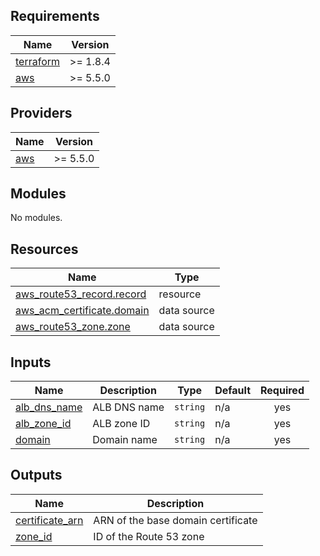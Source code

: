 <!-- BEGIN_TF_DOCS -->
## Requirements

| Name | Version |
|------|---------|
| <a name="requirement_terraform"></a> [terraform](#requirement\_terraform) | >= 1.8.4 |
| <a name="requirement_aws"></a> [aws](#requirement\_aws) | >= 5.5.0 |

## Providers

| Name | Version |
|------|---------|
| <a name="provider_aws"></a> [aws](#provider\_aws) | >= 5.5.0 |

## Modules

No modules.

## Resources

| Name | Type |
|------|------|
| [aws_route53_record.record](https://registry.terraform.io/providers/hashicorp/aws/latest/docs/resources/route53_record) | resource |
| [aws_acm_certificate.domain](https://registry.terraform.io/providers/hashicorp/aws/latest/docs/data-sources/acm_certificate) | data source |
| [aws_route53_zone.zone](https://registry.terraform.io/providers/hashicorp/aws/latest/docs/data-sources/route53_zone) | data source |

## Inputs

| Name | Description | Type | Default | Required |
|------|-------------|------|---------|:--------:|
| <a name="input_alb_dns_name"></a> [alb\_dns\_name](#input\_alb\_dns\_name) | ALB DNS name | `string` | n/a | yes |
| <a name="input_alb_zone_id"></a> [alb\_zone\_id](#input\_alb\_zone\_id) | ALB zone ID | `string` | n/a | yes |
| <a name="input_domain"></a> [domain](#input\_domain) | Domain name | `string` | n/a | yes |

## Outputs

| Name | Description |
|------|-------------|
| <a name="output_certificate_arn"></a> [certificate\_arn](#output\_certificate\_arn) | ARN of the base domain certificate |
| <a name="output_zone_id"></a> [zone\_id](#output\_zone\_id) | ID of the Route 53 zone |
<!-- END_TF_DOCS -->
